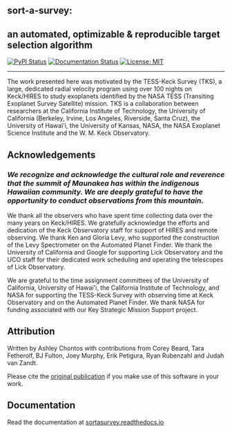 ## **sort-a-survey:**
## **an automated, optimizable & reproducible target selection algorithm**

[![PyPI Status](https://badge.fury.io/py/sortasurvey.svg)](https://badge.fury.io/py/sortasurvey)
[![Documentation Status](https://readthedocs.org/projects/sortasurvey/badge/?version=latest)](https://sortasurvey.readthedocs.io/en/latest/?badge=latest)
[![License: MIT](https://img.shields.io/badge/License-MIT-orange.svg)](https://opensource.org/licenses/MIT)

--------------------------------------------------------------------------------

The work presented here was motivated by the TESS-Keck Survey (TKS), a large, dedicated radial velocity program using 
over 100 nights on Keck/HIRES to study exoplanets identified by the NASA TESS (Transiting Exoplanet Survey Satellite) 
mission. TKS is a collaboration between researchers at the California Institute of Technology, the University of 
California (Berkeley, Irvine, Los Angeles, Riverside, Santa Cruz), the University of Hawai'i, the University of Kansas, 
NASA, the NASA Exoplanet Science Institute and the W. M. Keck Observatory.

## Acknowledgements

### *We recognize and acknowledge the cultural role and reverence that the summit of Maunakea has within the indigenous Hawaiian community. We are deeply grateful to have the opportunity to conduct observations from this mountain.*

We thank all the observers who have spent time collecting data over the many years on Keck/HIRES. We gratefully acknowledge 
the efforts and dedication of the Keck Observatory staff for support of HIRES and remote observing. We thank Ken and Gloria 
Levy, who supported the construction of the Levy Spectrometer on the Automated Planet Finder. We thank the University of 
California and Google for supporting Lick Observatory and the UCO staff for their dedicated work scheduling and operating 
the telescopes of Lick Observatory.

We are grateful to the time assignment committees of the University of California, University of Hawai'i, the California 
Institute of Technology, and NASA for supporting the TESS-Keck Survey with observing time at Keck Observatory and on the 
Automated Planet Finder. We thank NASA for funding associated with our Key Strategic Mission Support project. 

## Attribution

Written by Ashley Chontos with contributions from Corey Beard, Tara Fetherolf, BJ Fulton, Joey Murphy, Erik Petigura, 
Ryan Rubenzahl and Judah van Zandt.

Please cite the [original publication](https://ui.adsabs.harvard.edu/abs/2009CoAst.160...74H/abstract) if you make 
use of this software in your work.

## Documentation

Read the documentation at [sortasurvey.readthedocs.io](https://sortasurvey.readthedocs.io)
